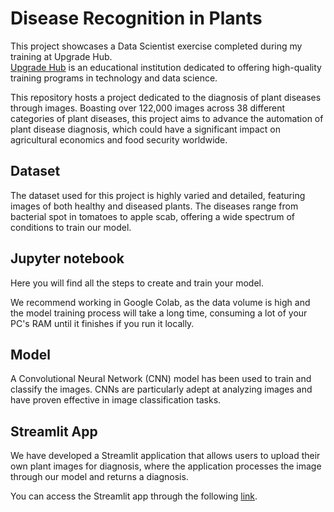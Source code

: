 # Disease Recognition in Plants

This project showcases a Data Scientist exercise completed during my training at Upgrade Hub. </br>
[Upgrade Hub](https://www.upgrade-hub.com/) is an educational institution dedicated to offering high-quality training programs in technology and data science. </br>

This repository hosts a project dedicated to the diagnosis of plant diseases through images. Boasting over 122,000 images across 38 different categories of plant diseases, this project aims to advance the automation of plant disease diagnosis, which could have a significant impact on agricultural economics and food security worldwide. </br>

## Dataset

The dataset used for this project is highly varied and detailed, featuring images of both healthy and diseased plants. The diseases range from bacterial spot in tomatoes to apple scab, offering a wide spectrum of conditions to train our model. </br>

## Jupyter notebook

Here you will find all the steps to create and train your model.  </br>

We recommend working in Google Colab, as the data volume is high and the model training process will take a long time, consuming a lot of your PC's RAM until it finishes if you run it locally. </br>

## Model

A Convolutional Neural Network (CNN) model has been used to train and classify the images. CNNs are particularly adept at analyzing images and have proven effective in image classification tasks.

## Streamlit App

We have developed a Streamlit application that allows users to upload their own plant images for diagnosis, where the application processes the image through our model and returns a diagnosis. </br>

You can access the Streamlit app through the following [link](https://www.upgrade-hub.com/). </br>
